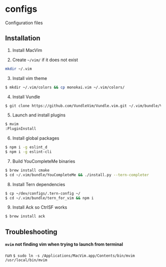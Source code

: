 # configs
Configuration files

## Installation

1. Install MacVim

2. Create `~/vim/` if it does not exist
```bash
mkdir ~/.vim
```

3. Install vim theme
```bash
$ mkdir ~/.vim/colors && cp monokai.vim ~/.vim/colors/
```

4. Install Vundle
```bash
$ git clone https://github.com/VundleVim/Vundle.vim.git ~/.vim/bundle/Vundle.vim
```

5. Launch and install plugins
```bash
$ mvim
:PluginInstall
```

6. Install global packages
```bash
$ npm i -g eslint_d
$ npm i -g eslint-cli
```

7. Build YouCompleteMe binaries
```bash
$ brew install cmake
$ cd ~/.vim/bundle/YouCompleteMe && ./install.py --tern-completer
```

8. Install Tern dependencies
```bash
$ cp ~/dev/configs/.tern-config ~/
$ cd ~/.vim/bundle/tern_for_vim && npm i
```

9. Install Ack so CtrlSF works
```bash
$ brew install ack
```

## Troubleshooting

#### `mvim` not finding vim when trying to launch from terminal

run `$ sudo ln -s /Applications/MacVim.app/Contents/bin/mvim /usr/local/bin/mvim`
